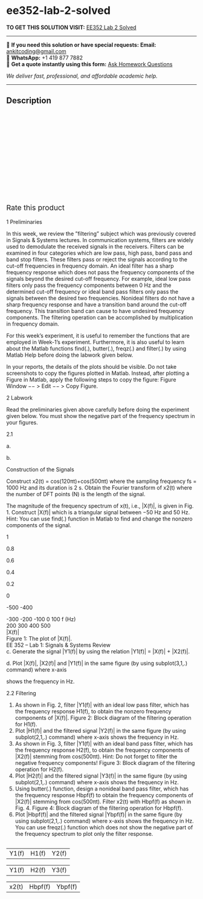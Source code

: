 # ee352-lab-2-solved
**TO GET THIS SOLUTION VISIT:** [EE352 Lab 2 Solved](https://www.ankitcodinghub.com/product/ee352-lab-2-solved/)


---

📩 **If you need this solution or have special requests:** **Email:** ankitcoding@gmail.com  
📱 **WhatsApp:** +1 419 877 7882  
📄 **Get a quote instantly using this form:** [Ask Homework Questions](https://www.ankitcodinghub.com/services/ask-homework-questions/)

*We deliver fast, professional, and affordable academic help.*

---

<h2>Description</h2>



<div class="kk-star-ratings kksr-auto kksr-align-center kksr-valign-top" data-payload="{&quot;align&quot;:&quot;center&quot;,&quot;id&quot;:&quot;94331&quot;,&quot;slug&quot;:&quot;default&quot;,&quot;valign&quot;:&quot;top&quot;,&quot;ignore&quot;:&quot;&quot;,&quot;reference&quot;:&quot;auto&quot;,&quot;class&quot;:&quot;&quot;,&quot;count&quot;:&quot;0&quot;,&quot;legendonly&quot;:&quot;&quot;,&quot;readonly&quot;:&quot;&quot;,&quot;score&quot;:&quot;0&quot;,&quot;starsonly&quot;:&quot;&quot;,&quot;best&quot;:&quot;5&quot;,&quot;gap&quot;:&quot;4&quot;,&quot;greet&quot;:&quot;Rate this product&quot;,&quot;legend&quot;:&quot;0\/5 - (0 votes)&quot;,&quot;size&quot;:&quot;24&quot;,&quot;title&quot;:&quot;EE352 Lab 2 Solved&quot;,&quot;width&quot;:&quot;0&quot;,&quot;_legend&quot;:&quot;{score}\/{best} - ({count} {votes})&quot;,&quot;font_factor&quot;:&quot;1.25&quot;}">

<div class="kksr-stars">

<div class="kksr-stars-inactive">
            <div class="kksr-star" data-star="1" style="padding-right: 4px">


<div class="kksr-icon" style="width: 24px; height: 24px;"></div>
        </div>
            <div class="kksr-star" data-star="2" style="padding-right: 4px">


<div class="kksr-icon" style="width: 24px; height: 24px;"></div>
        </div>
            <div class="kksr-star" data-star="3" style="padding-right: 4px">


<div class="kksr-icon" style="width: 24px; height: 24px;"></div>
        </div>
            <div class="kksr-star" data-star="4" style="padding-right: 4px">


<div class="kksr-icon" style="width: 24px; height: 24px;"></div>
        </div>
            <div class="kksr-star" data-star="5" style="padding-right: 4px">


<div class="kksr-icon" style="width: 24px; height: 24px;"></div>
        </div>
    </div>

<div class="kksr-stars-active" style="width: 0px;">
            <div class="kksr-star" style="padding-right: 4px">


<div class="kksr-icon" style="width: 24px; height: 24px;"></div>
        </div>
            <div class="kksr-star" style="padding-right: 4px">


<div class="kksr-icon" style="width: 24px; height: 24px;"></div>
        </div>
            <div class="kksr-star" style="padding-right: 4px">


<div class="kksr-icon" style="width: 24px; height: 24px;"></div>
        </div>
            <div class="kksr-star" style="padding-right: 4px">


<div class="kksr-icon" style="width: 24px; height: 24px;"></div>
        </div>
            <div class="kksr-star" style="padding-right: 4px">


<div class="kksr-icon" style="width: 24px; height: 24px;"></div>
        </div>
    </div>
</div>


<div class="kksr-legend" style="font-size: 19.2px;">
            <span class="kksr-muted">Rate this product</span>
    </div>
    </div>
<div class="page" title="Page 1">
<div class="layoutArea">
<div class="column">
&nbsp;

</div>
</div>
<div class="layoutArea">
<div class="column">
1 Preliminaries

In this week, we review the ”filtering” subject which was previously covered in Signals &amp; Systems lectures. In communication systems, filters are widely used to demodulate the received signals in the receivers. Filters can be examined in four categories which are low pass, high pass, band pass and band stop filters. These filters pass or reject the signals according to the cut-off frequencies in frequency domain. An ideal filter has a sharp frequency response which does not pass the frequency components of the signals beyond the desired cut-off frequency. For example, ideal low pass filters only pass the frequency components between 0 Hz and the determined cut-off frequency or ideal band pass filters only pass the signals between the desired two frequencies. Nonideal filters do not have a sharp frequency response and have a transition band around the cut-off frequency. This transition band can cause to have undesired frequency components. The filtering operation can be accomplished by multiplication in frequency domain.

For this week’s experiment, it is useful to remember the functions that are employed in Week-1’s experiment. Furthermore, it is also useful to learn about the Matlab functions find(.), butter(.), freqz(.) and filter(.) by using Matlab Help before doing the labwork given below.

In your reports, the details of the plots should be visible. Do not take screenshots to copy the figures plotted in Matlab. Instead, after plotting a Figure in Matlab, apply the following steps to copy the figure: Figure Window −− &gt; Edit −− &gt; Copy Figure.

2 Labwork

Read the preliminaries given above carefully before doing the experiment given below. You must show the negative part of the frequency spectrum in your figures.

</div>
</div>
<div class="layoutArea">
<div class="column">
2.1

a.

b.

</div>
<div class="column">
Construction of the Signals

Construct x2(t) = cos(120πt)+cos(500πt) where the sampling frequency fs = 1000 Hz and its duration is 2 s. Obtain the Fourier transform of x2(t) where the number of DFT points (N) is the length of the signal.

The magnitude of the frequency spectrum of x(t), i.e., |X(f)|, is given in Fig. 1. Construct |X(f)| which is a triangular signal between −50 Hz and 50 Hz. Hint: You can use find(.) function in Matlab to find and change the nonzero components of the signal.

</div>
</div>
<div class="layoutArea">
<div class="column">
1

0.8

0.6

0.4

0.2

0

-500 -400

</div>
<div class="column">
-300 -200 -100 0 100 f (Hz)

</div>
<div class="column">
200 300 400 500

</div>
</div>
<div class="section">
<div class="layoutArea">
<div class="column">
|X(f)|

</div>
</div>
</div>
<div class="layoutArea">
<div class="column">
Figure 1: The plot of |X(f)|.

</div>
</div>
</div>
<div class="page" title="Page 2">
<div class="layoutArea">
<div class="column">
EE 352 – Lab 1: Signals &amp; Systems Review

</div>
</div>
<div class="layoutArea">
<div class="column">
c. Generate the signal |Y1(f)| by using the relation |Y1(f)| = |X(f)| + |X2(f)|.

d. Plot |X(f)|, |X2(f)| and |Y1(f)| in the same figure (by using subplot(3,1,.) command) where x-axis

shows the frequency in Hz.

2.2 Filtering

<ol>
<li>As shown in Fig. 2, filter |Y1(f)| with an ideal low pass filter, which has the frequency response H1(f), to obtain the nonzero frequency components of |X(f)|.
Figure 2: Block diagram of the filtering operation for H1(f).
</li>
<li>Plot |H1(f)| and the filtered signal |Y2(f)| in the same figure (by using subplot(2,1,.) command) where
x-axis shows the frequency in Hz.
</li>
<li>As shown in Fig. 3, filter |Y1(f)| with an ideal band pass filter, which has the frequency response H2(f), to obtain the frequency components of |X2(f)| stemming from cos(500πt). Hint: Do not forget to filter the negative frequency components!
Figure 3: Block diagram of the filtering operation for H2(f).
</li>
<li>Plot |H2(f)| and the filtered signal |Y3(f)| in the same figure (by using subplot(2,1,.) command) where
x-axis shows the frequency in Hz.
</li>
<li>Using butter(.) function, design a nonideal band pass filter, which has the frequency response Hbpf(f) to obtain the frequency components of |X2(f)| stemming from cos(500πt). Filter x2(t) with Hbpf(f) as shown in Fig. 4.
Figure 4: Block diagram of the filtering operation for Hbpf(f).
</li>
<li>Plot |Hbpf(f)| and the filtered signal |Ybpf(f)| in the same figure (by using subplot(2,1,.) command) where x-axis shows the frequency in Hz. You can use freqz(.) function which does not show the negative part of the frequency spectrum to plot only the filter response.</li>
</ol>
</div>
</div>
<table>
<tbody>
<tr>
<td>
<div class="layoutArea">
<div class="column">
Y1(f)

</div>
</div>
</td>
<td>
<div class="layoutArea">
<div class="column">
H1(f)

</div>
</div>
</td>
<td>
<div class="layoutArea">
<div class="column">
Y2(f)

</div>
</div>
</td>
</tr>
</tbody>
</table>
<table>
<tbody>
<tr>
<td>
<div class="layoutArea">
<div class="column">
Y1(f)

</div>
</div>
</td>
<td>
<div class="layoutArea">
<div class="column">
H2(f)

</div>
</div>
</td>
<td>
<div class="layoutArea">
<div class="column">
Y3(f)

</div>
</div>
</td>
</tr>
</tbody>
</table>
<table>
<tbody>
<tr>
<td>
<div class="layoutArea">
<div class="column">
x2(t)

</div>
</div>
</td>
<td>
<div class="layoutArea">
<div class="column">
Hbpf(f)

</div>
</div>
</td>
<td>
<div class="layoutArea">
<div class="column">
Ybpf(f)

</div>
</div>
</td>
</tr>
</tbody>
</table>
</div>
